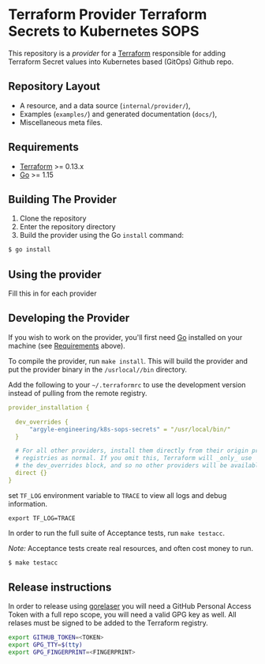 # Terraform Provider Terraform Secrets to Kubernetes SOPS

This repository is a *provider* for a [Terraform](https://www.terraform.io) responsible for adding Terraform Secret values into Kubernetes based (GitOps) Github repo.

## Repository Layout
 - A resource, and a data source (`internal/provider/`),
 - Examples (`examples/`) and generated documentation (`docs/`),
 - Miscellaneous meta files.

## Requirements

-	[Terraform](https://www.terraform.io/downloads.html) >= 0.13.x
-	[Go](https://golang.org/doc/install) >= 1.15

## Building The Provider

1. Clone the repository
1. Enter the repository directory
1. Build the provider using the Go `install` command: 
```sh
$ go install
```

## Using the provider

Fill this in for each provider

## Developing the Provider

If you wish to work on the provider, you'll first need [Go](http://www.golang.org) installed on your machine (see [Requirements](#requirements) above).

To compile the provider, run `make install`. This will build the provider and put the provider binary in the `/usrlocal//bin` directory.

Add the following to your `~/.terraformrc` to use the development version instead of pulling from the remote registry.
```yaml
provider_installation {

  dev_overrides {
      "argyle-engineering/k8s-sops-secrets" = "/usr/local/bin/"
  }

  # For all other providers, install them directly from their origin provider
  # registries as normal. If you omit this, Terraform will _only_ use
  # the dev_overrides block, and so no other providers will be available.
  direct {}
}
```

set `TF_LOG` environment variable to `TRACE` to view all logs and debug information. 
```shell
export TF_LOG=TRACE
```

In order to run the full suite of Acceptance tests, run `make testacc`.

*Note:* Acceptance tests create real resources, and often cost money to run.

```sh
$ make testacc
```

## Release instructions

In order to release using [gorelaser](https://goreleaser.com/quick-start/) you will need a GitHub Personal Access Token with a full repo scope, you will need
a valid GPG key as well. All relases must be signed to be added to the Terraform registry.
```sh
export GITHUB_TOKEN=<TOKEN>
export GPG_TTY=$(tty)
export GPG_FINGERPRINT=<FINGERPRINT>
```
